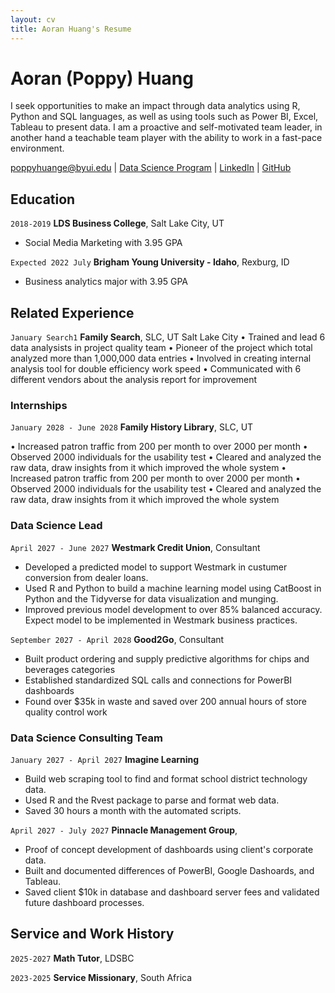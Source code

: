 ```yaml
---
layout: cv
title: Aoran Huang's Resume
---
```

# Aoran (Poppy) Huang

I seek opportunities to make an impact through data analytics using R, Python and SQL languages, as well as using tools such as Power BI, Excel, Tableau to present data. I am a proactive and self-motivated team leader, in another hand a teachable team player with the ability to work in a fast-pace environment.


<div id="webaddress">
<a href="datascience@byui.edu">poppyhuange@byui.edu</a>
| <a href="https://byuidatascience.github.io/development.html">Data Science Program</a>
| <a href="https://www.linkedin.com/in/aoran-poppy-huang-663284157/">LinkedIn</a>
| <a href="https://github.com/byuids-resumes">GitHub</a>
</div>

<!-- https://www.monique.tech/the-art-of-markdown -->

## Education

`2018-2019`
__LDS Business College__, Salt Lake City, UT

- Social Media Marketing with 3.95 GPA

`Expected 2022 July`
__Brigham Young University - Idaho__, Rexburg, ID

- Business analytics major with 3.95 GPA


## Related Experience
`January Search1`
__Family Search__, SLC, UT					 												Salt Lake City
•	Trained and lead 6 data analysists in project quality team
•	Pioneer of the project which total analyzed more than 1,000,000 data entries
•	Involved in creating internal analysis tool for double efficiency work speed
•	Communicated with 6 different vendors about the analysis report for improvement

### Internships

`January 2028 - June 2028`
__Family History Library__, SLC, UT

•	Increased patron traffic from 200 per month to over 2000 per month
•	Observed 2000 individuals for the usability test
•	Cleared and analyzed the raw data, draw insights from it which improved the whole system
•	Increased patron traffic from 200 per month to over 2000 per month
•	Observed 2000 individuals for the usability test
•	Cleared and analyzed the raw data, draw insights from it which improved the whole system


### Data Science Lead

`April 2027 - June 2027`
__Westmark Credit Union__, Consultant

- Developed a predicted model to support Westmark in custumer conversion from dealer loans.
- Used R and Python to build a machine learning model using CatBoost in Python and the Tidyverse for data visualization and munging. 
- Improved previous model development to over 85% balanced accuracy. Expect model to be implemented in Westmark business practices.

`September 2027 - April 2028`
__Good2Go__, Consultant

- Built product ordering and supply predictive algorithms for chips and beverages categories
- Established standardized SQL calls and connections for PowerBI dashboards
- Found over $35k in waste and saved over 200 annual hours of store quality control work 

### Data Science Consulting Team

`January 2027 - April 2027`
__Imagine Learning__

- Build web scraping tool to find and format school district technology data.
- Used R and the Rvest package to parse and format web data.
- Saved 30 hours a month with the automated scripts.

`April 2027 - July 2027`
__Pinnacle Management Group__, 

- Proof of concept development of dashboards using client's corporate data.
- Built and documented differences of PowerBI, Google Dashoards, and Tableau.
- Saved client $10k in database and dashboard server fees and validated future dashboard processes.


## Service and Work History

`2025-2027`
__Math Tutor__, LDSBC


`2023-2025`
__Service Missionary__, South Africa



<!-- ### Footer

Last updated: May 2013 -->


